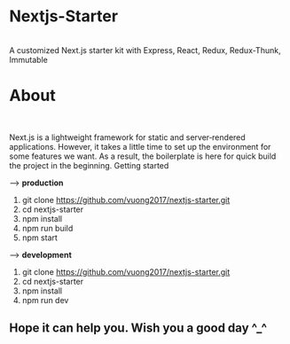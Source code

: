 <b><h1>Nextjs-Starter</h1></b> <br/>
A customized Next.js starter kit with Express, React, Redux, Redux-Thunk, Immutable

<b><h1>About</h1></b> <br/>

Next.js is a lightweight framework for static and server‑rendered applications. However, it takes a little time to set up the environment for some features we want. As a result, the boilerplate is here for quick build the project in the beginning.
Getting started

--> <b>production</b> <br/>

1. git clone https://github.com/vuong2017/nextjs-starter.git <br/>
2. cd nextjs-starter <br/>
3. npm install <br/>
4. npm run build <br/>
5. npm start <br/>

--> <b>development</b> <br/>

1. git clone https://github.com/vuong2017/nextjs-starter.git <br/>
2. cd nextjs-starter <br/>
3. npm install <br/>
4. npm run dev <br/>

<h2>Hope it can help you. Wish you a good day ^_^</h2>
